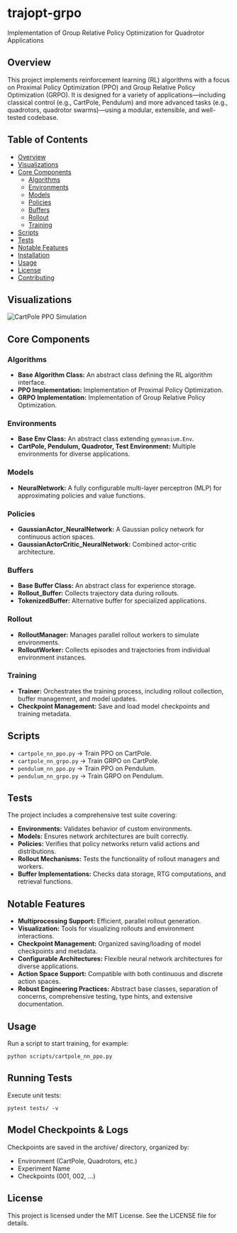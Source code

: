# trajopt-grpo
Implementation of Group Relative Policy Optimization for Quadrotor Applications

## Overview

This project implements reinforcement learning (RL) algorithms with a focus on Proximal Policy Optimization (PPO) and Group Relative Policy Optimization (GRPO). It is designed for a variety of applications—including classical control (e.g., CartPole, Pendulum) and more advanced tasks (e.g., quadrotors, quadrotor swarms)—using a modular, extensible, and well-tested codebase.

## Table of Contents

- [Overview](#overview)
- [Visualizations](#visualizations)
- [Core Components](#core-components)
  - [Algorithms](#algorithms)
  - [Environments](#environments)
  - [Models](#models)
  - [Policies](#policies)
  - [Buffers](#buffers)
  - [Rollout](#rollout)
  - [Training](#training)
- [Scripts](#scripts)
- [Tests](#tests)
- [Notable Features](#notable-features)
- [Installation](#installation)
- [Usage](#usage)
- [License](#license)
- [Contributing](#contributing)

## Visualizations

![CartPole PPO Simulation](https://github.com/Dyllon-Preston/trajopt-grpo/blob/main/reports/CartPole/cartpole_nn_ppo/001/simulation.gif)

## Core Components
### Algorithms
- **Base Algorithm Class:** An abstract class defining the RL algorithm interface.
- **PPO Implementation:** Implementation of Proximal Policy Optimization.
- **GRPO Implementation:** Implementation of Group Relative Policy Optimization.

### Environments
- **Base Env Class:** An abstract class extending `gymnasium.Env`.
- **CartPole, Pendulum, Quadrotor, Test Environment:** Multiple environments for diverse applications.

### Models
- **NeuralNetwork:** A fully configurable multi-layer perceptron (MLP) for approximating policies and value functions.

### Policies
- **GaussianActor_NeuralNetwork:** A Gaussian policy network for continuous action spaces.
- **GaussianActorCritic_NeuralNetwork:** Combined actor-critic architecture.

### Buffers
- **Base Buffer Class:** An abstract class for experience storage.
- **Rollout_Buffer:** Collects trajectory data during rollouts.
- **TokenizedBuffer:** Alternative buffer for specialized applications.

### Rollout
- **RolloutManager:** Manages parallel rollout workers to simulate environments.
- **RolloutWorker:** Collects episodes and trajectories from individual environment instances.

### Training
- **Trainer:** Orchestrates the training process, including rollout collection, buffer management, and model updates.
- **Checkpoint Management:** Save and load model checkpoints and training metadata.

## Scripts

- `cartpole_nn_ppo.py` → Train PPO on CartPole.
- `cartpole_nn_grpo.py` → Train GRPO on CartPole.
- `pendulum_nn_ppo.py` → Train PPO on Pendulum.
- `pendulum_nn_grpo.py` → Train GRPO on Pendulum.

## Tests

The project includes a comprehensive test suite covering:
- **Environments:** Validates behavior of custom environments.
- **Models:** Ensures network architectures are built correctly.
- **Policies:** Verifies that policy networks return valid actions and distributions.
- **Rollout Mechanisms:** Tests the functionality of rollout managers and workers.
- **Buffer Implementations:** Checks data storage, RTG computations, and retrieval functions.


## Notable Features

- **Multiprocessing Support:** Efficient, parallel rollout generation.
- **Visualization:** Tools for visualizing rollouts and environment interactions.
- **Checkpoint Management:** Organized saving/loading of model checkpoints and metadata.
- **Configurable Architectures:** Flexible neural network architectures for diverse applications.
- **Action Space Support:** Compatible with both continuous and discrete action spaces.
- **Robust Engineering Practices:** Abstract base classes, separation of concerns, comprehensive testing, type hints, and extensive documentation.



## Usage

Run a script to start training, for example:

`python scripts/cartpole_nn_ppo.py`

## Running Tests

Execute unit tests:

`pytest tests/ -v`

## Model Checkpoints & Logs

Checkpoints are saved in the archive/ directory, organized by:
- Environment (CartPole, Quadrotors, etc.)
- Experiment Name
- Checkpoints (001, 002, ...)

## License

This project is licensed under the MIT License. See the LICENSE file for details.

